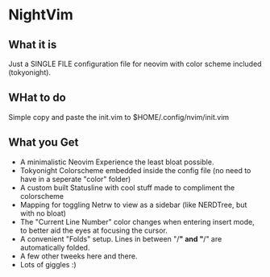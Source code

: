 # NightVim

## What it is
Just a SINGLE FILE configuration file for neovim with color scheme included (tokyonight).

## WHat to do
Simple copy and paste the init.vim to $HOME/.config/nvim/init.vim

## What you Get
* A minimalistic Neovim Experience the least bloat possible.
* Tokyonight Colorscheme embedded inside the config file (no need to have in a seperate "color" folder)
* A custom built Statusline with cool stuff made to compliment the colorscheme
* Mapping for toggling Netrw to view as a sidebar (like NERDTree, but with no bloat)
* The "Current Line Number" color changes when entering insert mode, to better aid the eyes at focusing the cursor.
* A convenient "Folds" setup. Lines in between "/**" and "**/" are automatically folded.
* A few other tweeks here and there.
* Lots of giggles :)
